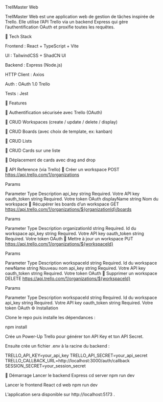 TrellMaster Web

TrellMaster Web est une application web de gestion de tâches inspirée de Trello.
Elle utilise l’API Trello via un backend Express qui gère l’authentification OAuth et proxifie toutes les requêtes.

🚀 Tech Stack

Frontend : React + TypeScript + Vite

UI : TailwindCSS + ShadCN UI

Backend : Express (Node.js)

HTTP Client : Axios

Auth : OAuth 1.0 Trello

Tests : Jest

📌 Features

🔹 Authentification sécurisée avec Trello (OAuth)

🔹 CRUD Workspaces (create / update / delete / display)

🔹 CRUD Boards (avec choix de template, ex: kanban)

🔹 CRUD Lists

🔹 CRUD Cards sur une liste

🔹 Déplacement de cards avec drag and drop

📖 API Reference (via Trello)
🔹 Créer un workspace
POST https://api.trello.com/1/organizations

Params

Parameter Type Description
api_key string Required. Votre API key
oauth_token string Required. Votre token OAuth
displayName string Nom du workspace
🔹 Récupérer les boards d’un workspace
GET https://api.trello.com/1/organizations/${organizationId}/boards

Params

Parameter Type Description
organizationId string Required. Id du workspace
api_key string Required. Votre API key
oauth_token string Required. Votre token OAuth
🔹 Mettre à jour un workspace
PUT https://api.trello.com/1/organizations/${workspaceId}

Params

Parameter Type Description
workspaceId string Required. Id du workspace
newName string Nouveau nom
api_key string Required. Votre API key
oauth_token string Required. Votre token OAuth
🔹 Supprimer un workspace
DELETE https://api.trello.com/1/organizations/${workspaceId}

Params

Parameter Type Description
workspaceId string Required. Id du workspace
api_key string Required. Votre API key
oauth_token string Required. Votre token OAuth
⚙️ Installation

Clone le repo puis installe les dépendances :

npm install

Crée un Power-Up Trello pour générer ton API Key et ton API Secret.

Ensuite crée un fichier .env à la racine du backend :

TRELLO_API_KEY=your_api_key
TRELLO_API_SECRET=your_api_secret
TRELLO_CALLBACK_URL=http://localhost:3000/auth/callback
SESSION_SECRET=your_session_secret

🚀 Démarrage
Lancer le backend Express
cd server
npm run dev

Lancer le frontend React
cd web
npm run dev

L’application sera disponible sur http://localhost:5173
.
